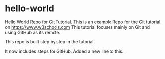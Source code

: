 # hello-world
Hello World Repo for Git Tutorial.
This is an example Repo for the Git tutorial on https://www.w3schools.com
This tutorial focuses mainly on Git and using GitHub as its remote.

This repo is built step by step in the tutorial.

It now includes steps for GitHub.
Added a new line to this.
